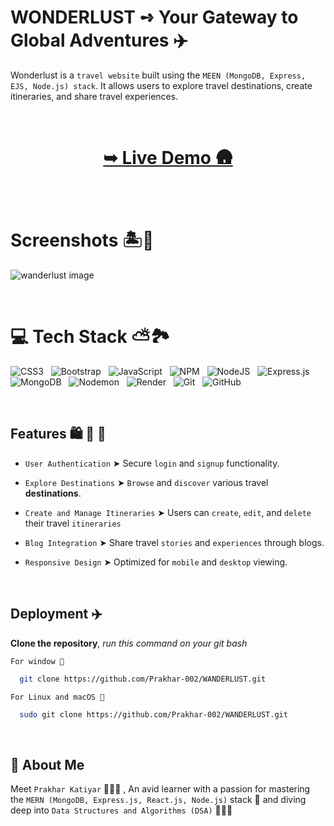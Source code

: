# WONDERLUST ➺ Your Gateway to Global Adventures ✈️


Wonderlust is a `travel website` built using the `MEEN (MongoDB, Express, EJS, Node.js) stack`. It allows users to explore travel destinations, create itineraries, and share travel experiences.

<br/>

<h1 align="center"> 

<a href="https://wanderlust-002.onrender.com/"><strong> ➥ Live Demo 🛖
</strong></a>
</h1>

<br/>

# Screenshots 🏝️🍹

![wanderlust image](https://github.com/user-attachments/assets/c354d5f3-d14c-4ef7-8208-921025a09b42)

<br/>

# 💻 Tech Stack ⛅️🏞️


![CSS3](https://img.shields.io/badge/css3-%231572B6.svg?style=for-the-badge&logo=css3&logoColor=white) &nbsp;  ![Bootstrap](https://img.shields.io/badge/bootstrap-%238511FA.svg?style=for-the-badge&logo=bootstrap&logoColor=white) &nbsp; ![JavaScript](https://img.shields.io/badge/javascript-%23323330.svg?style=for-the-badge&logo=javascript&logoColor=%23F7DF1E) &nbsp; ![NPM](https://img.shields.io/badge/NPM-%23CB3837.svg?style=for-the-badge&logo=npm&logoColor=white) &nbsp; ![NodeJS](https://img.shields.io/badge/node.js-6DA55F?style=for-the-badge&logo=node.js&logoColor=white) &nbsp; ![Express.js](https://img.shields.io/badge/express.js-%23404d59.svg?style=for-the-badge&logo=express&logoColor=%2361DAFB) &nbsp; ![MongoDB](https://img.shields.io/badge/MongoDB-%234ea94b.svg?style=for-the-badge&logo=mongodb&logoColor=white) &nbsp; ![Nodemon](https://img.shields.io/badge/NODEMON-%23323330.svg?style=for-the-badge&logo=nodemon&logoColor=%BBDEAD) &nbsp; ![Render](https://img.shields.io/badge/Render-%46E3B7.svg?style=for-the-badge&logo=render&logoColor=white) &nbsp; ![Git](https://img.shields.io/badge/git-%23F05033.svg?style=for-the-badge&logo=git&logoColor=white) &nbsp; ![GitHub](https://img.shields.io/badge/github-%23121011.svg?style=for-the-badge&logo=github&logoColor=white)

<br/>

## Features 🛍️ 📸 🎫
- `User Authentication` ➤ Secure `login` and `signup` functionality.

- `Explore Destinations` ➤ `Browse` and `discover` various travel **destinations**.

- `Create and Manage Itineraries` ➤ Users can `create`, `edit`, and `delete` their travel `itineraries`

- `Blog Integration` ➤ Share travel `stories` and `experiences` through blogs.

- `Responsive Design` ➤ Optimized for `mobile` and `desktop` viewing.

<br/>

## Deployment ✈️ 

**Clone the repository**, *run this command on your git bash*


`For window 🍃`
```bash
  git clone https://github.com/Prakhar-002/WANDERLUST.git
```

`For Linux and macOS 🌿`
```bash
  sudo git clone https://github.com/Prakhar-002/WANDERLUST.git
```

<br/>

## 🚀 About Me

Meet `Prakhar Katiyar` 🙋🏻‍♂️ , An avid learner with a passion for mastering the `MERN (MongoDB, Express.js, React.js, Node.js)` stack 🎯  and diving deep into `Data Structures and Algorithms (DSA)` 🧑🏻‍💻

